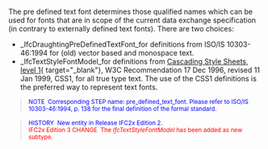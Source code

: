 ﻿The pre defined text font determines those qualified names which can be used for fonts that are in scope of the current data exchange specification (in contrary to externally defined text fonts). There are two choices:

* _IfcDraughtingPreDefinedTextFont_for definitions from ISO/IS 10303-46:1994 for (old) vector based and monospace text.   
* _IfcTextStyleFontModel_for definitions from [Cascading Style Sheets, level 1](http://www.w3.org/TR/REC-CSS1){ target="_blank"}, W3C Recommendation 17 Dec 1996, revised 11 Jan 1999, CSS1, for all true type text. The use of the CSS1 definitions is the preferred way to represent text fonts.

> <font color="#0000ff"><small>
NOTE&nbsp; Corresponding STEP
name: pre_defined_text_font. Please refer to ISO/IS 10303-46:1994, p.
138 for the final definition of the formal standard.</small> </font>

> <small><font color="#0000ff">HISTORY&nbsp;
New entity in Release IFC2x Edition 2.
  </font><br>
  <font color="#ff0000">IFC2x
Edition 3 CHANGE&nbsp; The <i>IfcTextStyleFontModel</i>
has been added as new subtype.</font></small>